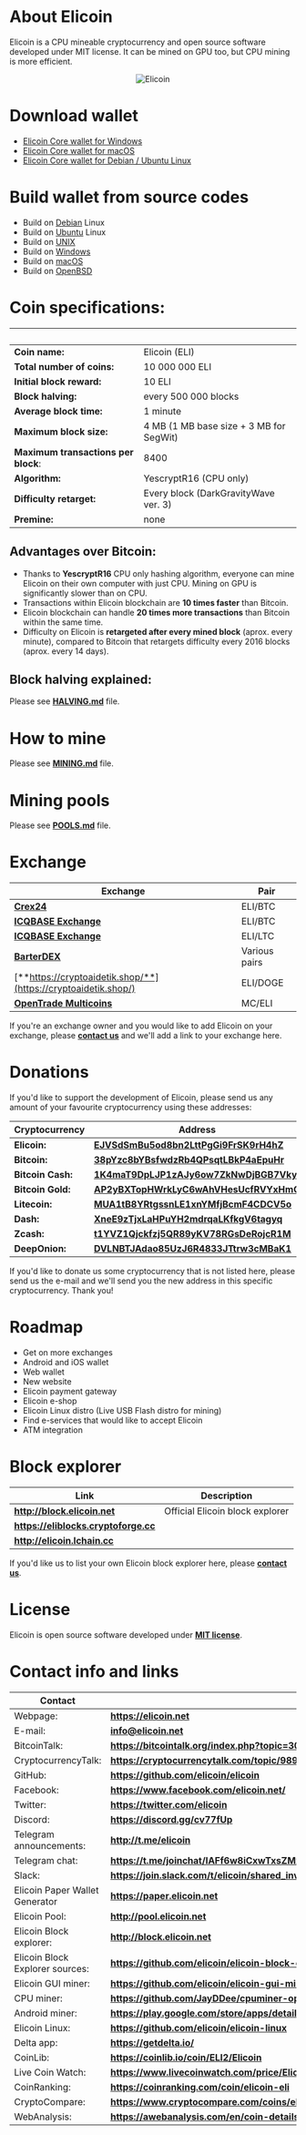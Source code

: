 # About Elicoin
Elicoin is a CPU mineable cryptocurrency and open source software developed under MIT license. It can be mined on GPU too, but CPU mining is more efficient.

<p align="center">
 <img src="https://elicoin.net/img/logobig.png" alt="Elicoin">
</p>

# Download wallet
- [Elicoin Core wallet for Windows](https://github.com/elicoin/elicoin/releases/)
- [Elicoin Core wallet for macOS](https://github.com/elicoin/elicoin/releases/)
- [Elicoin Core wallet for Debian / Ubuntu Linux](https://github.com/elicoin/elicoin/releases/)

# Build wallet from source codes

- Build on [Debian](./doc/build-debian.md) Linux
- Build on [Ubuntu](./doc/build-ubuntu.md) Linux
- Build on [UNIX](./doc/build-unix.md)
- Build on [Windows](./doc/build-windows.md)
- Build on [macOS](./doc/build-osx.md)
- Build on [OpenBSD](./doc/build-openbsd.md)

# Coin specifications:
&nbsp; | &nbsp;
------ | ------
**Coin name:** | Elicoin (ELI)
**Total number of coins:** | 10 000 000 ELI
**Initial block reward:** | 10 ELI
**Block halving:** | every 500 000 blocks
**Average block time:** | 1 minute
**Maximum block size:** | 4 MB (1 MB base size + 3 MB for SegWit)
**Maximum transactions per block**: | 8400
**Algorithm:** | YescryptR16 (CPU only)
**Difficulty retarget:** | Every block (DarkGravityWave ver. 3)
**Premine:** | none

## Advantages over Bitcoin:

- Thanks to **YescryptR16** CPU only hashing algorithm, everyone can mine Elicoin on their own computer with just CPU. Mining on GPU is significantly slower than on CPU.
- Transactions within Elicoin blockchain are **10 times faster** than Bitcoin.
- Elicoin blockchain can handle **20 times more transactions** than Bitcoin within the same time.
- Difficulty on Elicoin is **retargeted after every mined block** (aprox. every minute), compared to Bitcoin that retargets difficulty every 2016 blocks (aprox. every 14 days).

## Block halving explained:

Please see [**HALVING.md**](./HALVING.md) file.

# How to mine

Please see [**MINING.md**](./MINING.md) file.

# Mining pools

Please see [**POOLS.md**](./POOLS.md) file.

# Exchange
Exchange | Pair
-------- | ----
[**Crex24**](https://crex24.com/exchange/ELI-BTC) | ELI/BTC
[**ICQBASE Exchange**](https://icqbase.com/exchange/ELI/BTC) | ELI/BTC
[**ICQBASE Exchange**](https://icqbase.com/exchange/ELI/LTC) | ELI/LTC
[**BarterDEX**](https://github.com/KomodoPlatform/BarterDEX/releases/) | Various pairs
[**https://cryptoaidetik.shop/**](https://cryptoaidetik.shop/) | ELI/DOGE
[**OpenTrade Multicoins**](https://trade.multicoins.org/) | MC/ELI

If you're an exchange owner and you would like to add Elicoin on your exchange, please [**contact us**](./README.md#contact-info-and-links) and we'll add a link to your exchange here.

# Donations
If you'd like to support the development of Elicoin, please send us any amount of your favourite cryptocurrency using these addresses:

Cryptocurrency | Address
-------------- | -------
**Elicoin:** | [**EJVSdSmBu5od8bn2LttPgGi9FrSK9rH4hZ**]()
**Bitcoin:** | [**38pYzc8bYBsfwdzRb4QPsqtLBkP4aEpuHr**](https://blockchain.info/address/38pYzc8bYBsfwdzRb4QPsqtLBkP4aEpuHr)
**Bitcoin Cash:** | [**1K4maT9DpLJP1zAJy6ow7ZkNwDjBGB7Vky**](https://blockchair.com/search?q=1K4maT9DpLJP1zAJy6ow7ZkNwDjBGB7Vky)
**Bitcoin Gold:** | [**AP2yBXTopHWrkLyC6wAhVHesUcfRVYxHmQ**](https://btgexplorer.com/address/AP2yBXTopHWrkLyC6wAhVHesUcfRVYxHmQ)
**Litecoin:** | [**MUA1tB8YRtgssnLE1xnYMfjBcmF4CDCV5o**](https://ltc-bitcore1.trezor.io/address/MUA1tB8YRtgssnLE1xnYMfjBcmF4CDCV5o)
**Dash:** | [**XneE9zTjxLaHPuYH2mdrqaLKfkgV6tagyq**](https://explorer.dash.org/address/XneE9zTjxLaHPuYH2mdrqaLKfkgV6tagyq)
**Zcash:** | [**t1YVZ1Qjckfzj5QR89yKV78RGsDeRojcR1M**](https://explorer.zcha.in/accounts/t1YVZ1Qjckfzj5QR89yKV78RGsDeRojcR1M)
**DeepOnion:** | [**DVLNBTJAdao85UzJ6R4833JTtrw3cMBaK1**](http://explorer.deeponion.org/address/DVLNBTJAdao85UzJ6R4833JTtrw3cMBaK1)

If you'd like to donate us some cryptocurrency that is not listed here, please send us the e-mail and we'll send you the new address in this specific cryptocurrency. Thank you!

# Roadmap

- Get on more exchanges
- Android and iOS wallet
- Web wallet
- New website
- Elicoin payment gateway
- Elicoin e-shop
- Elicoin Linux distro (Live USB Flash distro for mining)
- Find e-services that would like to accept Elicoin
- ATM integration

# Block explorer

Link | Description
---- | -----------
**http://block.elicoin.net** | Official Elicoin block explorer
**https://eliblocks.cryptoforge.cc** |
**http://elicoin.lchain.cc** | 

If you'd like us to list your own Elicoin block explorer here, please [**contact us**](./README.md#contact-info-and-links).

# License

Elicoin is open source software developed under [**MIT license**](./LICENSE).

# Contact info and links

Contact | Link
------ | ------
Webpage: | **https://elicoin.net**
E-mail: | **info@elicoin.net**
BitcoinTalk: | **https://bitcointalk.org/index.php?topic=3028302**
CryptocurrencyTalk: | **https://cryptocurrencytalk.com/topic/98937-anneli-elicoin-cpu-mining-only-exchange-available/**
GitHub: | **https://github.com/elicoin/elicoin**
Facebook: | **https://www.facebook.com/elicoin.net/**
Twitter: | **https://twitter.com/elicoin**
Discord: | **https://discord.gg/cv77fUp**
Telegram announcements: | **http://t.me/elicoin**
Telegram chat: | **https://t.me/joinchat/IAFf6w8iCxwTxsZMxRx6Dg**
Slack: | **https://join.slack.com/t/elicoin/shared_invite/enQtMzQ2OTExMDMwOTE0LWFkNjBjMTBhMmRhNGFmZWM2YjdjOTBlNzdmODYxNDE5Y2JhMTU2ZDVmZTdkYjJiOWI3ZGMxYWY5MzJmNzAxNDQ**
Elicoin Paper Wallet Generator | **https://paper.elicoin.net**
Elicoin Pool: | **http://pool.elicoin.net**
Elicoin Block explorer: | **http://block.elicoin.net**
Elicoin Block Explorer sources: | **https://github.com/elicoin/elicoin-block-explorer**
Elicoin GUI miner: | **https://github.com/elicoin/elicoin-gui-miner/**
CPU miner: | **https://github.com/JayDDee/cpuminer-opt**
Android miner: | **https://play.google.com/store/apps/details?id=com.aaminer.miner**
Elicoin Linux: | **https://github.com/elicoin/elicoin-linux**
Delta app: | **https://getdelta.io/**
CoinLib: | **https://coinlib.io/coin/ELI2/Elicoin**
Live Coin Watch: | **https://www.livecoinwatch.com/price/Elicoin-ELI**
CoinRanking: | **https://coinranking.com/coin/elicoin-eli**
CryptoCompare: | **https://www.cryptocompare.com/coins/elistar/overview**
WebAnalysis: | **https://awebanalysis.com/en/coin-details/elicoin-eli/technology/**
